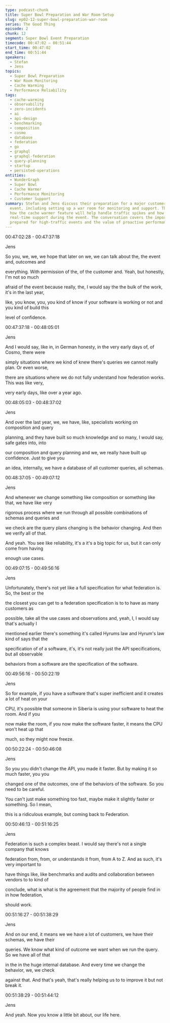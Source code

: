 ```yaml
---
type: podcast-chunk
title: Super Bowl Preparation and War Room Setup
slug: ep02-12-super-bowl-preparation-war-room
series: The Good Thing
episode: 2
chunk: 12
segment: Super Bowl Event Preparation
timecode: 00:47:02 – 00:51:44
start_time: 00:47:02
end_time: 00:51:44
speakers:
  - Stefan
  - Jens
topics:
  - Super Bowl Preparation
  - War Room Monitoring
  - Cache Warming
  - Performance Reliability
tags:
  - cache-warming
  - observability
  - zero-incidents
  - ai
  - api-design
  - benchmarking
  - composition
  - cosmo
  - database
  - federation
  - go
  - graphql
  - graphql-federation
  - query-planning
  - startup
  - persisted-operations
entities:
  - WunderGraph
  - Super Bowl
  - Cache Warmer
  - Performance Monitoring
  - Customer Support
summary: Stefan and Jens discuss their preparation for a major customer's Super Bowl
  event, including setting up a war room for monitoring and support. They explain
  how the cache warmer feature will help handle traffic spikes and how they'll provide
  real-time support during the event. The conversation covers the importance of being
  prepared for high-traffic events and the value of proactive performance optimization.
---
```


00:47:02:28 - 00:47:37:18

Jens

So you, we, we, we hope that later on we, we can talk about the, the event and, outcomes and

everything. With permission of the, of the customer and. Yeah, but honestly, I'm not so much

afraid of the event because really, the, I would say the the bulk of the work, it's in the last year,

like, you know, you, you kind of know if your software is working or not and you kind of build this

level of confidence.

00:47:37:18 - 00:48:05:01

Jens

And I would say, like in, in German honesty, in the very early days of, of Cosmo, there were

simply situations where we kind of knew there's queries we cannot really plan. Or even worse,

there are situations where we do not fully understand how federation works. This was like very,

very early days, like over a year ago.

00:48:05:03 - 00:48:37:02

Jens

And over the last year, we, we have, like, specialists working on composition and query

planning, and they have built so much knowledge and so many, I would say, safe gates into, into

our composition and query planning and we, we really have built up confidence. Just to give you

an idea, internally, we have a database of all customer queries, all schemas.

00:48:37:05 - 00:49:07:12

Jens

And whenever we change something like composition or something like that, we have like very

rigorous process where we run through all possible combinations of schemas and queries and

we check are the query plans changing is the behavior changing. And then we verify all of that.

And yeah. You see like reliability, it's a it's a big topic for us, but it can only come from having

enough use cases.

00:49:07:15 - 00:49:56:16

Jens

Unfortunately, there's not yet like a full specification for what federation is. So, the best or the

the closest you can get to a federation specification is to to have as many customers as

possible, take all the use cases and observations and, yeah, I, I would say that's actually I

mentioned earlier there's something it's called Hyrums law and Hyrum's law kind of says that the

specification of of a software, it's, it's not really just the API specifications, but all observable

behaviors from a software are the specification of the software.

00:49:56:16 - 00:50:22:19

Jens

So for example, if you have a software that's super inefficient and it creates a lot of heat on your

CPU, it's possible that someone in Siberia is using your software to heat the room. And if you

now make the room, if you now make the software faster, it means the CPU won't heat up that

much, so they might now freeze.

00:50:22:24 - 00:50:46:08

Jens

So you you didn't change the API, you made it faster. But by making it so much faster, you you

changed one of the outcomes, one of the behaviors of the software. So you need to be careful.

You can't just make something too fast, maybe make it slightly faster or something. So I mean,

this is a ridiculous example, but coming back to Federation.

00:50:46:13 - 00:51:16:25

Jens

Federation is such a complex beast. I would say there's not a single company that knows

federation from, from, or understands it from, from A to Z. And as such, it's very important to

have things like, like benchmarks and audits and collaboration between vendors to to kind of

conclude, what is what is the agreement that the majority of people find in in how federation,

should work.

00:51:16:27 - 00:51:38:29

Jens

And on our end, it means we we have a lot of customers, we have their schemas, we have their

queries. We know what kind of outcome we want when we run the query. So we have all of that

in the in the huge internal database. And every time we change the behavior, we, we check

against that. And that's yeah, that's really helping us to to improve it but not break it.

00:51:38:29 - 00:51:44:12

Jens

And yeah. Now you know a little bit about, our life here. 
